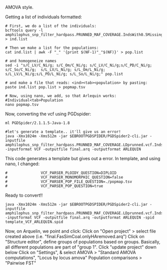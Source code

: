 AMOVA style.

Getting a list of individuals formatted:
```
# First, we do a list of the individuals:
bcftools query -l amphilophus_snp_filter_hardpass.PRUNNED_MAF_COVERAGE.IndsWith0.5MissingnessRemoved.IndsFromHAremoved.MigrantsRemoved.vcf > ind.list

# Then we make a list for the populations:
cat ind.list | awk -F "_" '{print $(NF-1)"_"$(NF)}' > pop.list

# and homogeneize names
sed -i "s/C_LV/C_Ni/g; s/C_Om/C_Ni/g; s/C_LV/C_Ni/g;s/C_PD/C_Ni/g; s/C_So/C_Ni/g;  s/L_LV/L_Ni/g; s/L_Om/L_Ni/g; s/L_LV/L_Ni/g;s/L_PD/L_Ni/g; s/L_So/L_Ni/g;" pop.list

# and make a file that reads: <ind><tab><population> by pasting:
paste ind.list pop.list > popmap.tsv

# Now, using nano, we add, so that Arlequin works:
#Individual<tab>Population
nano popmap.tsv

```

Now, converting the vcf using PGDspider:

```
ml PGDSpider/2.1.1.5-Java-1.8

#let's generate a template.. it'll give us an error!
java -Xmx1024m -Xms512m -jar $EBROOTPGDSPIDER/PGDSpider2-cli.jar -inputfile amphilophus_snp_filter_hardpass.PRUNNED_MAF_COVERAGE.LDprunned.vcf.IndsWith0.5MissingnessRemoved.IndsFromHAremoved.MigrantsRemoved.vcf -inputformat VCF -outputfile final.arq -outputformat ARLEQUIN
```
This code generates a template but gives out a error. In template, and using nano, I changed:

```
#               VCF_PARSER_PLOIDY_QUESTION=DIPLOID
#               VCF_PARSER_MONOMORPHIC_QUESTION=false
#               VCF_PARSER_POP_FILE_QUESTION=./popmap.tsv
#               VCF_PARSER_POP_QUESTION=true
```

Ready to convert!!
```
java -Xmx1024m -Xms512m -jar $EBROOTPGDSPIDER/PGDSpider2-cli.jar -inputfile amphilophus_snp_filter_hardpass.PRUNNED_MAF_COVERAGE.LDprunned.vcf.IndsWith0.5MissingnessRemoved.IndsFromHAremoved.MigrantsRemoved.vcf -inputformat VCF -outputfile final.arq -outputformat ARLEQUIN -spid template_VCF_ARLEQUIN.spid
```

Now, on Arquelin, we point and click:
Click on "Open project" > select file created above (i.e. "final.FasSimCoal.onlyHAremoved.arq")
Click on "Structure editor",  define groups of populations based on groups. Basically, all different populations are part of "group 1". Click "update project" down below
Click on "Settings", & select
AMOVA > "Standard AMOVA computations", "Locus by locus amova"
Population comparisons > "Pairwise FST"

